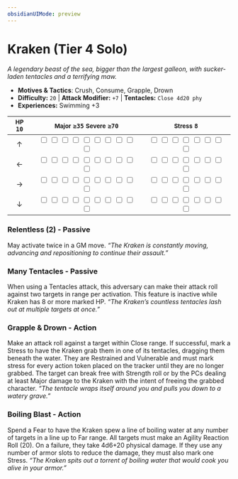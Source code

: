 ```yaml
---
obsidianUIMode: preview
---
```

# Kraken (Tier 4 Solo)

*A legendary beast of the sea, bigger than the largest galleon, with sucker-laden tentacles and a terrifying maw.*

- **Motives & Tactics**: Crush, Consume, Grapple, Drown
- **Difficulty:** `20` | **Attack Modifier:** `+7` | **Tentacles:** `Close 4d20 phy`
- **Experiences:** Swimming +3

| <small>HP</small> `10` | <small>Major</small> `≥35` <small>Severe</small> `≥70` | <small>Stress</small> `8` |
|:-:|:-:|:-:|
| ↑ |  <input type="checkbox" unchecked id="f98c8fa7"> <input type="checkbox" unchecked id="ebf81cb9"> <input type="checkbox" unchecked id="727e8cfb"> <input type="checkbox" unchecked id="234c1a72"> <input type="checkbox" unchecked id="c5b9b8b0"> <input type="checkbox" unchecked id="96b108cf"> <input type="checkbox" unchecked id="4af0f379"> <input type="checkbox" unchecked id="cfa44fff"> <input type="checkbox" unchecked id="6db49c32"> <input type="checkbox" unchecked id="8c069a7f"> |  <input type="checkbox" unchecked id="4164cbb8"> <input type="checkbox" unchecked id="06d3ba15"> <input type="checkbox" unchecked id="cf1676a6"> <input type="checkbox" unchecked id="8e132d0d"> <input type="checkbox" unchecked id="f85df578"> <input type="checkbox" unchecked id="15b315c8"> <input type="checkbox" unchecked id="8c97a5a2"> <input type="checkbox" unchecked id="f48430c9"> |
| ← |  <input type="checkbox" unchecked id="81769ed9"> <input type="checkbox" unchecked id="b56ba3ae"> <input type="checkbox" unchecked id="22d62c2f"> <input type="checkbox" unchecked id="c9913a0d"> <input type="checkbox" unchecked id="199af825"> <input type="checkbox" unchecked id="443940fc"> <input type="checkbox" unchecked id="cea13874"> <input type="checkbox" unchecked id="3e4f109b"> <input type="checkbox" unchecked id="a1bf1fba"> <input type="checkbox" unchecked id="f4a66a0c"> |  <input type="checkbox" unchecked id="ac103778"> <input type="checkbox" unchecked id="f27fe10a"> <input type="checkbox" unchecked id="3c398ee6"> <input type="checkbox" unchecked id="98a21291"> <input type="checkbox" unchecked id="b1ee62a5"> <input type="checkbox" unchecked id="3e01e3c8"> <input type="checkbox" unchecked id="2106318d"> <input type="checkbox" unchecked id="00355ae9"> |
| → |  <input type="checkbox" unchecked id="4691fb82"> <input type="checkbox" unchecked id="2e3f7284"> <input type="checkbox" unchecked id="b7c60dee"> <input type="checkbox" unchecked id="d0a80801"> <input type="checkbox" unchecked id="9db9bf77"> <input type="checkbox" unchecked id="1530fbdc"> <input type="checkbox" unchecked id="e85e8ae2"> <input type="checkbox" unchecked id="6a8a0ecd"> <input type="checkbox" unchecked id="9a86f30c"> <input type="checkbox" unchecked id="1808a90c"> |  <input type="checkbox" unchecked id="e0c7bb6c"> <input type="checkbox" unchecked id="32a012c8"> <input type="checkbox" unchecked id="c1b707d5"> <input type="checkbox" unchecked id="be067acf"> <input type="checkbox" unchecked id="2e2dfe03"> <input type="checkbox" unchecked id="931e01b5"> <input type="checkbox" unchecked id="53e74e39"> <input type="checkbox" unchecked id="8c6ea915"> |
| ↓ |  <input type="checkbox" unchecked id="685a6eaf"> <input type="checkbox" unchecked id="ec5f64a6"> <input type="checkbox" unchecked id="3a8bb2af"> <input type="checkbox" unchecked id="c5583032"> <input type="checkbox" unchecked id="3b96d81f"> <input type="checkbox" unchecked id="3a552836"> <input type="checkbox" unchecked id="19a3882d"> <input type="checkbox" unchecked id="e592a864"> <input type="checkbox" unchecked id="daa81153"> <input type="checkbox" unchecked id="54df361d"> |  <input type="checkbox" unchecked id="c8d72e48"> <input type="checkbox" unchecked id="6d85b024"> <input type="checkbox" unchecked id="499c336d"> <input type="checkbox" unchecked id="7fb7e4e0"> <input type="checkbox" unchecked id="be520009"> <input type="checkbox" unchecked id="731c2b23"> <input type="checkbox" unchecked id="8b23408e"> <input type="checkbox" unchecked id="2714083f"> |

### Relentless (2) - Passive

May activate twice in a GM move. *“The Kraken is constantly moving, advancing and repositioning to continue their assault.”*

### Many Tentacles - Passive

When using a Tentacles attack, this adversary can make their attack roll against two targets in range per activation. This feature is inactive while Kraken has 8 or more marked HP. *“The Kraken’s countless tentacles lash out at multiple targets at once.”*

### Grapple & Drown - Action

Make an attack roll against a target within Close range. If successful, mark a Stress to have the Kraken grab them in one of its tentacles, dragging them beneath the water. They are Restrained and Vulnerable and must mark stress for every action token placed on the tracker until they are no longer grabbed. The target can break free with Strength roll or by the PCs dealing at least Major damage to the Kraken with the intent of freeing the grabbed character. *“The tentacle wraps itself around you and pulls you down to a watery grave.”*

### Boiling Blast - Action

Spend a Fear to have the Kraken spew a line of boiling water at any number of targets in a line up to Far range. All targets must make an Agility Reaction Roll (20). On a failure, they take 4d6+20 physical damage. If they use any number of armor slots to reduce the damage, they must also mark one Stress. *“The Kraken spits out a torrent of boiling water that would cook you alive in your armor.”*
